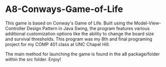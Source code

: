 # A8-Conways-Game-of-Life

This game is based on Conway's Game of Life. Built using the Model-View-Controller Design Pattern in Java Swing,
the program features various additional customization options like the ability to change the board size and survival thresholds.
This program was my 8th and final programing project for my COMP 401 class at UNC Chapel Hill.

The main method for launching the game is found in the a8 package/folder within the src folder. Enjoy!
